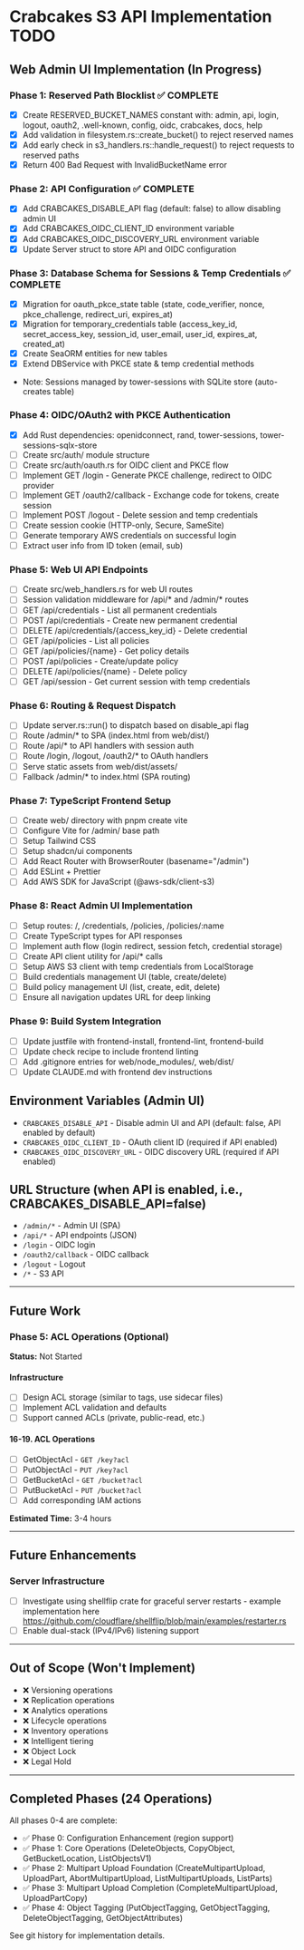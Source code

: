 # Crabcakes S3 API Implementation TODO

## Web Admin UI Implementation (In Progress)

### Phase 1: Reserved Path Blocklist ✅ COMPLETE
- [x] Create RESERVED_BUCKET_NAMES constant with: admin, api, login, logout, oauth2, .well-known, config, oidc, crabcakes, docs, help
- [x] Add validation in filesystem.rs::create_bucket() to reject reserved names
- [x] Add early check in s3_handlers.rs::handle_request() to reject requests to reserved paths
- [x] Return 400 Bad Request with InvalidBucketName error

### Phase 2: API Configuration ✅ COMPLETE
- [x] Add CRABCAKES_DISABLE_API flag (default: false) to allow disabling admin UI
- [x] Add CRABCAKES_OIDC_CLIENT_ID environment variable
- [x] Add CRABCAKES_OIDC_DISCOVERY_URL environment variable
- [x] Update Server struct to store API and OIDC configuration

### Phase 3: Database Schema for Sessions & Temp Credentials ✅ COMPLETE
- [x] Migration for oauth_pkce_state table (state, code_verifier, nonce, pkce_challenge, redirect_uri, expires_at)
- [x] Migration for temporary_credentials table (access_key_id, secret_access_key, session_id, user_email, user_id, expires_at, created_at)
- [x] Create SeaORM entities for new tables
- [x] Extend DBService with PKCE state & temp credential methods
- Note: Sessions managed by tower-sessions with SQLite store (auto-creates table)

### Phase 4: OIDC/OAuth2 with PKCE Authentication
- [x] Add Rust dependencies: openidconnect, rand, tower-sessions, tower-sessions-sqlx-store
- [ ] Create src/auth/ module structure
- [ ] Create src/auth/oauth.rs for OIDC client and PKCE flow
- [ ] Implement GET /login - Generate PKCE challenge, redirect to OIDC provider
- [ ] Implement GET /oauth2/callback - Exchange code for tokens, create session
- [ ] Implement POST /logout - Delete session and temp credentials
- [ ] Create session cookie (HTTP-only, Secure, SameSite)
- [ ] Generate temporary AWS credentials on successful login
- [ ] Extract user info from ID token (email, sub)

### Phase 5: Web UI API Endpoints
- [ ] Create src/web_handlers.rs for web UI routes
- [ ] Session validation middleware for /api/* and /admin/* routes
- [ ] GET /api/credentials - List all permanent credentials
- [ ] POST /api/credentials - Create new permanent credential
- [ ] DELETE /api/credentials/{access_key_id} - Delete credential
- [ ] GET /api/policies - List all policies
- [ ] GET /api/policies/{name} - Get policy details
- [ ] POST /api/policies - Create/update policy
- [ ] DELETE /api/policies/{name} - Delete policy
- [ ] GET /api/session - Get current session with temp credentials

### Phase 6: Routing & Request Dispatch
- [ ] Update server.rs::run() to dispatch based on disable_api flag
- [ ] Route /admin/* to SPA (index.html from web/dist/)
- [ ] Route /api/* to API handlers with session auth
- [ ] Route /login, /logout, /oauth2/* to OAuth handlers
- [ ] Serve static assets from web/dist/assets/
- [ ] Fallback /admin/* to index.html (SPA routing)

### Phase 7: TypeScript Frontend Setup
- [ ] Create web/ directory with pnpm create vite
- [ ] Configure Vite for /admin/ base path
- [ ] Setup Tailwind CSS
- [ ] Setup shadcn/ui components
- [ ] Add React Router with BrowserRouter (basename="/admin")
- [ ] Add ESLint + Prettier
- [ ] Add AWS SDK for JavaScript (@aws-sdk/client-s3)

### Phase 8: React Admin UI Implementation
- [ ] Setup routes: /, /credentials, /policies, /policies/:name
- [ ] Create TypeScript types for API responses
- [ ] Implement auth flow (login redirect, session fetch, credential storage)
- [ ] Create API client utility for /api/* calls
- [ ] Setup AWS S3 client with temp credentials from LocalStorage
- [ ] Build credentials management UI (table, create/delete)
- [ ] Build policy management UI (list, create, edit, delete)
- [ ] Ensure all navigation updates URL for deep linking

### Phase 9: Build System Integration
- [ ] Update justfile with frontend-install, frontend-lint, frontend-build
- [ ] Update check recipe to include frontend linting
- [ ] Add .gitignore entries for web/node_modules/, web/dist/
- [ ] Update CLAUDE.md with frontend dev instructions

## Environment Variables (Admin UI)
- `CRABCAKES_DISABLE_API` - Disable admin UI and API (default: false, API enabled by default)
- `CRABCAKES_OIDC_CLIENT_ID` - OAuth client ID (required if API enabled)
- `CRABCAKES_OIDC_DISCOVERY_URL` - OIDC discovery URL (required if API enabled)

## URL Structure (when API is enabled, i.e., CRABCAKES_DISABLE_API=false)
- `/admin/*` - Admin UI (SPA)
- `/api/*` - API endpoints (JSON)
- `/login` - OIDC login
- `/oauth2/callback` - OIDC callback
- `/logout` - Logout
- `/*` - S3 API

---

## Future Work

### Phase 5: ACL Operations (Optional)
**Status:** Not Started

#### Infrastructure
- [ ] Design ACL storage (similar to tags, use sidecar files)
- [ ] Implement ACL validation and defaults
- [ ] Support canned ACLs (private, public-read, etc.)

#### 16-19. ACL Operations
- [ ] GetObjectAcl - `GET /key?acl`
- [ ] PutObjectAcl - `PUT /key?acl`
- [ ] GetBucketAcl - `GET /bucket?acl`
- [ ] PutBucketAcl - `PUT /bucket?acl`
- [ ] Add corresponding IAM actions

**Estimated Time:** 3-4 hours

---

## Future Enhancements

### Server Infrastructure
- [ ] Investigate using shellflip crate for graceful server restarts - example implementation here <https://github.com/cloudflare/shellflip/blob/main/examples/restarter.rs>
- [ ] Enable dual-stack (IPv4/IPv6) listening support

---

## Out of Scope (Won't Implement)
- ❌ Versioning operations
- ❌ Replication operations
- ❌ Analytics operations
- ❌ Lifecycle operations
- ❌ Inventory operations
- ❌ Intelligent tiering
- ❌ Object Lock
- ❌ Legal Hold

---

## Completed Phases (24 Operations)

All phases 0-4 are complete:
- ✅ Phase 0: Configuration Enhancement (region support)
- ✅ Phase 1: Core Operations (DeleteObjects, CopyObject, GetBucketLocation, ListObjectsV1)
- ✅ Phase 2: Multipart Upload Foundation (CreateMultipartUpload, UploadPart, AbortMultipartUpload, ListMultipartUploads, ListParts)
- ✅ Phase 3: Multipart Upload Completion (CompleteMultipartUpload, UploadPartCopy)
- ✅ Phase 4: Object Tagging (PutObjectTagging, GetObjectTagging, DeleteObjectTagging, GetObjectAttributes)

See git history for implementation details.